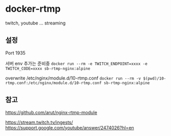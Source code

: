# docker-rtmp

twitch, youtube ... streaming

## 설정

Port 1935

서버 env 추가는 준비중
`docker run --rm -e TWITCH_ENDPOINT=xxxx -e TWITCH_CODE=xxxx sb-rtmp-nginx:alpine`

overwrite /etc/nginx/module.d/10-rtmp.conf
`docker run --rm -v $(pwd)/10-rtmp.conf:/etc/nginx/module.d/10-rtmp.conf sb-rtmp-nginx:alpine`

## 참고

https://github.com/arut/nginx-rtmp-module

https://stream.twitch.tv/ingests/
https://support.google.com/youtube/answer/2474026?hl=en
